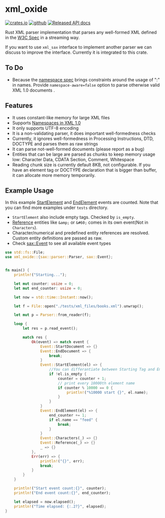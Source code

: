 # xml_oxide

[![crates.io](https://img.shields.io/crates/v/xml_oxide.svg)](https://crates.io/crates/xml_oxide) [![github](https://img.shields.io/badge/github-fatihpense%2Frust__xml__oxide-FFF8C2)](https://github.com/fatihpense/rust_xml_oxide) [![Released API docs](https://img.shields.io/badge/docs.rs-xml__oxide-CFF3CA)](https://docs.rs/xml_oxide)

Rust XML parser implementation that parses any well-formed XML defined in the [W3C Spec](https://www.w3.org/TR/xml/) in a streaming way.

If you want to use `xml_sax` interface to implement another parser we can discuss to improve the interface. Currently it is integrated to this crate.

## To Do

- Because the [namespace spec](https://www.w3.org/TR/xml-names/) brings constraints around the usage of ":" in names. Provide `namespace-aware=false` option to parse otherwise valid XML 1.0 documents .

## Features

- It uses constant-like memory for large XML files
- Supports [Namespaces in XML 1.0](https://www.w3.org/TR/xml-names/)
- It only supports UTF-8 encoding
- It is a non-validating parser, it does important well-formedness checks
- Currently, it ignores well-formedness in Processing Instructions, DTD, DOCTYPE and parses them as raw strings
- It can parse not-well-formed documents (please report as a bug)
- Entities that can be large are parsed as chunks to keep memory usage low: Character Data, CDATA Section, Comment, Whitespace
- Reading chunk size is currently default 8KB, not configurable. If you have an element tag or DOCTYPE declaration that is bigger than buffer, it can allocate more memory temporarily.

## Example Usage

In this example [StartElement](sax::StartElement) and [EndElement](sax::EndElement) events are counted. Note that you can find more examples under `tests` directory.

- `StartElement` also include empty tags. Checked by `is_empty`.
- [Reference](sax::Reference) entities like `&amp;` or `&#60;` comes in its own event(Not in `Characters`).
- Character/numerical and predefined entity references are resolved. Custom entity definitions are passed as raw.
- Check [sax::Event](sax::Event) to see all available event types

```rust
use std::fs::File;
use xml_oxide::{sax::parser::Parser, sax::Event};


fn main() {
    println!("Starting...");

    let mut counter: usize = 0;
    let mut end_counter: usize = 0;

    let now = std::time::Instant::now();

    let f = File::open("./tests/xml_files/books.xml").unwrap();

    let mut p = Parser::from_reader(f);

    loop {
        let res = p.read_event();

        match res {
            Ok(event) => match event {
                Event::StartDocument => {}
                Event::EndDocument => {
                    break;
                }
                Event::StartElement(el) => {
                    //You can differantiate between Starting Tag and Empty Element Tag
                    if !el.is_empty {
                        counter = counter + 1;
                        // print every 10000th element name
                        if counter % 10000 == 0 {
                            println!("%10000 start {}", el.name);
                        }
                    }
                }
                Event::EndElement(el) => {
                    end_counter += 1;
                    if el.name == "feed" {
                        break;
                    }
                }
                Event::Characters(_) => {}
                Event::Reference(_) => {}
                _ => {}
            },
            Err(err) => {
                println!("{}", err);
                break;
            }
        }
    }

    println!("Start event count:{}", counter);
    println!("End event count:{}", end_counter);

    let elapsed = now.elapsed();
    println!("Time elapsed: {:.2?}", elapsed);
}


```
